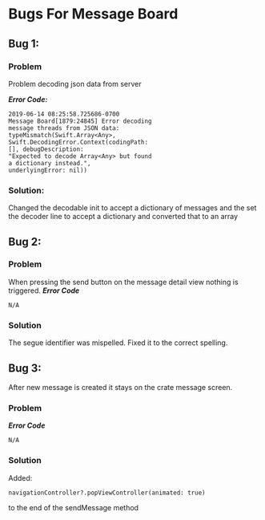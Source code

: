 # Bugs For Message Board

## Bug 1:

### Problem 
Problem decoding json data from server

 *__Error Code:__*
```
2019-06-14 08:25:58.725686-0700 
Message Board[1879:24845] Error decoding 
message threads from JSON data:
typeMismatch(Swift.Array<Any>, 
Swift.DecodingError.Context(codingPath:
[], debugDescription:
"Expected to decode Array<Any> but found
a dictionary instead.", 
underlyingError: nil))
```

### Solution:
Changed the decodable init to accept a dictionary of messages and the set the decoder line to accept a dictionary and converted that to an array

## Bug 2:
### Problem
When pressing the send button on the message detail view nothing is triggered.
*__Error Code__*
```
N/A
```

### Solution
The segue identifier was mispelled. Fixed it to the correct spelling.
## Bug 3:
After new message is created it stays on the crate message screen.
### Problem

*__Error Code__*
```
N/A
```

### Solution
Added:
```
navigationController?.popViewController(animated: true)
```
to the end of the sendMessage method
